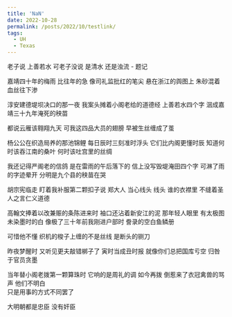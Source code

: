 ```yaml
---
title: 'NaN'
date: 2022-10-28
permalink: /posts/2022/10/testlink/
tags:
  - UH  
  - Texas
---
```

 

老子说 上善若水
可老子没说
是清水 还是浊流 - 题记


嘉靖四十年的梅雨 比往年的急 
像司礼监批红的笔尖 
悬在浙江的舆图上
朱砂混着血丝往下渗

淳安建德堤坝决口的那一夜
我案头摊着小阁老给的道德经
上善若水四个字 
洇成嘉靖三十九年淹死的秧苗

都说云雁该翱翔九天
可我这四品大员的翅膀
早被生丝缠成了茧

杨公公在织造局养的那池锦鲤
每日辰时三刻准时浮头
它们比内阁更懂时辰
知道何时该吞江南的桑叶 
何时该吐宫里的丝绸

我还记得严阁老的信鸽
是在雷雨的午后落下的
信上没写毁堤淹田四个字
可淋了雨的字迹晕开
分明是九个县的秧苗在哭

胡宗宪临走 
盯着我补服第二颗扣子说
郑大人 当心线头
线头
谁的衣襟里
不缝着圣人之言仁义道德

高翰文捧着以改兼赈的条陈进来时
袖口还沾着新安江的泥
那年轻人眼里
有太极图未染墨时的白
像极了三十年前我刚进户部时
誊录的空白鱼鳞册

可惜他不懂
织机的梭子上缠的不是丝线
是断头的铡刀

昨夜梦醒时
又听见更夫敲错梆子了
寅时当成丑时报
就像你们总把国库亏空
归咎于官员贪墨

当年替小阁老拨第一颗算珠时
它响的是周礼的调
如今再拨 
倒惹来了衣冠禽兽的骂声
他们不明白  
只是用事的方式不同罢了

大明朝都是忠臣 没有奸臣

